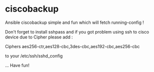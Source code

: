 # ciscobackup
Ansible ciscobackup simple and fun which will fetch running-config !

Don't forget to install sshpass and if you got problem using ssh to cisco device due to Cipher please add :

Ciphers aes256-ctr,aes128-cbc,3des-cbc,aes192-cbc,aes256-cbc

to your /etc/ssh/sshd_config

... Have fun!
